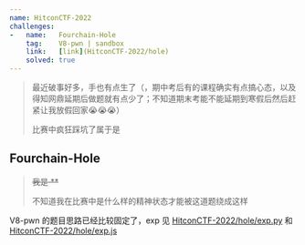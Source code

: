 ```yaml
---
name: HitconCTF-2022
challenges:
-   name:   Fourchain-Hole
    tag:    V8-pwn | sandbox
    link:   [link](HitconCTF-2022/hole)
    solved: true
---
```


>   最近破事好多，手也有点生了（，期中考后有的课程确实有点搞心态，以及得知网鼎延期后做题就有点少了；不知道期末考能不能延期到寒假后然后赶紧让我放假回家😭😭😭）
>
>   比赛中疯狂踩坑了属于是

## Fourchain-Hole

>   ~~我是 \*\*~~
>
>   不知道我在比赛中是什么样的精神状态才能被这道题绕成这样

V8-pwn 的题目思路已经比较固定了，exp 见 [HitconCTF-2022/hole/exp.py](HitconCTF-2022/hole/exp.py) 和 [HitconCTF-2022/hole/exp.js](HitconCTF-2022/hole/exp.js)
